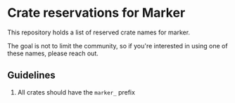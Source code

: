 # Crate reservations for Marker

This repository holds a list of reserved crate names for marker.

The goal is not to limit the community, so if you're interested in using one of these names, please reach out.

## Guidelines

1. All crates should have the `marker_` prefix

